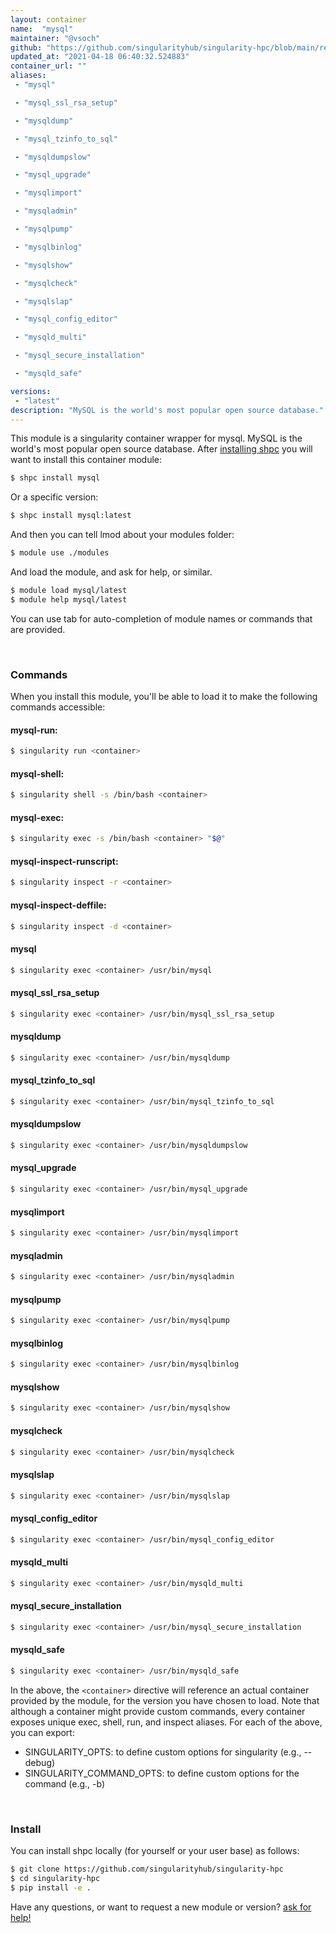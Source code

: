 ```yaml
---
layout: container
name:  "mysql"
maintainer: "@vsoch"
github: "https://github.com/singularityhub/singularity-hpc/blob/main/registry/mysql/container.yaml"
updated_at: "2021-04-18 06:40:32.524883"
container_url: ""
aliases:
 - "mysql"

 - "mysql_ssl_rsa_setup"

 - "mysqldump"

 - "mysql_tzinfo_to_sql"

 - "mysqldumpslow"

 - "mysql_upgrade"

 - "mysqlimport"

 - "mysqladmin"

 - "mysqlpump"

 - "mysqlbinlog"

 - "mysqlshow"

 - "mysqlcheck"

 - "mysqlslap"

 - "mysql_config_editor"

 - "mysqld_multi"

 - "mysql_secure_installation"

 - "mysqld_safe"

versions:
 - "latest"
description: "MySQL is the world's most popular open source database."
---
```


This module is a singularity container wrapper for mysql.
MySQL is the world's most popular open source database.
After [installing shpc](#install) you will want to install this container module:

```bash
$ shpc install mysql
```

Or a specific version:

```bash
$ shpc install mysql:latest
```

And then you can tell lmod about your modules folder:

```bash
$ module use ./modules
```

And load the module, and ask for help, or similar.

```bash
$ module load mysql/latest
$ module help mysql/latest
```

You can use tab for auto-completion of module names or commands that are provided.

<br>

### Commands

When you install this module, you'll be able to load it to make the following commands accessible:

#### mysql-run:

```bash
$ singularity run <container>
```

#### mysql-shell:

```bash
$ singularity shell -s /bin/bash <container>
```

#### mysql-exec:

```bash
$ singularity exec -s /bin/bash <container> "$@"
```

#### mysql-inspect-runscript:

```bash
$ singularity inspect -r <container>
```

#### mysql-inspect-deffile:

```bash
$ singularity inspect -d <container>
```


#### mysql
       
```bash
$ singularity exec <container> /usr/bin/mysql
```


#### mysql_ssl_rsa_setup
       
```bash
$ singularity exec <container> /usr/bin/mysql_ssl_rsa_setup
```


#### mysqldump
       
```bash
$ singularity exec <container> /usr/bin/mysqldump
```


#### mysql_tzinfo_to_sql
       
```bash
$ singularity exec <container> /usr/bin/mysql_tzinfo_to_sql
```


#### mysqldumpslow
       
```bash
$ singularity exec <container> /usr/bin/mysqldumpslow
```


#### mysql_upgrade
       
```bash
$ singularity exec <container> /usr/bin/mysql_upgrade
```


#### mysqlimport
       
```bash
$ singularity exec <container> /usr/bin/mysqlimport
```


#### mysqladmin
       
```bash
$ singularity exec <container> /usr/bin/mysqladmin
```


#### mysqlpump
       
```bash
$ singularity exec <container> /usr/bin/mysqlpump
```


#### mysqlbinlog
       
```bash
$ singularity exec <container> /usr/bin/mysqlbinlog
```


#### mysqlshow
       
```bash
$ singularity exec <container> /usr/bin/mysqlshow
```


#### mysqlcheck
       
```bash
$ singularity exec <container> /usr/bin/mysqlcheck
```


#### mysqlslap
       
```bash
$ singularity exec <container> /usr/bin/mysqlslap
```


#### mysql_config_editor
       
```bash
$ singularity exec <container> /usr/bin/mysql_config_editor
```


#### mysqld_multi
       
```bash
$ singularity exec <container> /usr/bin/mysqld_multi
```


#### mysql_secure_installation
       
```bash
$ singularity exec <container> /usr/bin/mysql_secure_installation
```


#### mysqld_safe
       
```bash
$ singularity exec <container> /usr/bin/mysqld_safe
```



In the above, the `<container>` directive will reference an actual container provided
by the module, for the version you have chosen to load. Note that although a container
might provide custom commands, every container exposes unique exec, shell, run, and
inspect aliases. For each of the above, you can export:

 - SINGULARITY_OPTS: to define custom options for singularity (e.g., --debug)
 - SINGULARITY_COMMAND_OPTS: to define custom options for the command (e.g., -b)

<br>
  
### Install

You can install shpc locally (for yourself or your user base) as follows:

```bash
$ git clone https://github.com/singularityhub/singularity-hpc
$ cd singularity-hpc
$ pip install -e .
```

Have any questions, or want to request a new module or version? [ask for help!](https://github.com/singularityhub/singularity-hpc/issues)